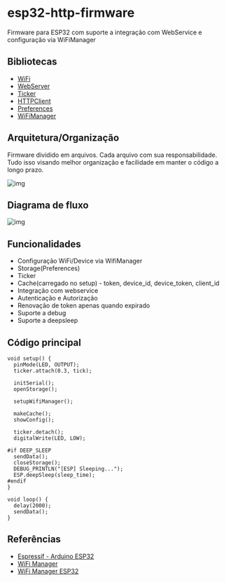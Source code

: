 # esp32-http-firmware

Firmware para ESP32 com suporte a integração com WebService e configuração via WiFiManager

## Bibliotecas

* [WiFi](https://github.com/espressif/arduino-esp32/tree/master/libraries/WiFi)
* [WebServer](https://github.com/espressif/arduino-esp32/tree/master/libraries/WebServer)
* [Ticker](https://github.com/espressif/arduino-esp32/tree/master/libraries/Ticker)
* [HTTPClient](https://github.com/espressif/arduino-esp32/tree/master/libraries/HTTPClient)
* [Preferences](https://github.com/espressif/arduino-esp32/tree/master/libraries/Preferences)
* [WiFiManager]()

## Arquitetura/Organização

Firmware dividido em arquivos. Cada arquivo com sua responsabilidade. Tudo isso visando melhor organização e facilidade em manter o código a longo prazo.

![img](https://raw.githubusercontent.com/douglaszuqueto/esp32-http-firmware/master/.github/architecture-2.png)

## Diagrama de fluxo

![img](https://raw.githubusercontent.com/douglaszuqueto/esp32-http-firmware/master/.github/diagrama-fluxo.png)

## Funcionalidades

* Configuração WiFi/Device via WifiManager
* Storage(Preferences)
* Ticker
* Cache(carregado no setup) - token, device_id, device_token, client_id
* Integração com webservice
* Autenticação e Autorização
* Renovação de token apenas quando expirado
* Suporte a debug
* Suporte a deepsleep

## Código principal

```arduino
void setup() {
  pinMode(LED, OUTPUT);
  ticker.attach(0.3, tick);

  initSerial();
  openStorage();

  setupWifiManager();

  makeCache();
  showConfig();
  
  ticker.detach();
  digitalWrite(LED, LOW);

#if DEEP_SLEEP
  sendData();
  closeStorage();
  DEBUG_PRINTLN("[ESP] Sleeping...");
  ESP.deepSleep(sleep_time);
#endif
}

void loop() {
  delay(2000);
  sendData();
}
```

## Referências

* [Espressif - Arduino ESP32](https://github.com/espressif/arduino-esp32)
* [WiFi Manager](https://github.com/tzapu/WiFiManager)
* [WiFi Manager ESP32](https://github.com/zhouhan0126/WIFIMANAGER-ESP32)